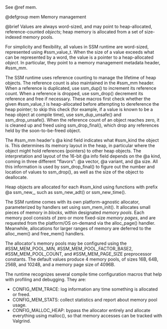 See @ref mem.

@defgroup mem Memory management

@brief Values are always word-sized, and may point to heap-allocated,
reference-counted <em>objects</em>; heap memory is allocated from a set of
size-indexed memory pools.

For simplicity and flexibility, all values in SSM runtime are word-sized,
represented using #ssm_value_t.
When the size of a value exceeds what can be represented by a word, the value
is a pointer to a heap-allocated <em>object</em>.
In particular, they point to a memory management metadata header, #ssm_mm.

The SSM runtime uses reference counting to manage the lifetime of heap objects.
The reference count is also maintained in the #ssm_mm header.
When a reference is duplicated, use ssm_dup() to increment its reference count.
When a reference is dropped, use ssm_drop() decrement its reference and free if
necessary.
These macros first check whether the given #ssm_value_t is heap-allocated
before attempting to dereference the heap pointer; to skip this check (for
example, if a value is known to be a heap object at compile time), use
ssm_dup_unsafe() and ssm_drop_unsafe().
When the reference count of an object reaches zero, it is cleaned up and freed
using ssm_drop_final(), which drop any references held by the soon-to-be-freed
object.

The #ssm_mm header's @a kind field indicates what #ssm_kind the object is.
This determines its memory layout in the heap, in particular where the object
might hold references (pointers) to other heap objects.
The interpretation and layout of the 16-bit @a info field depends on the
@a kind, coming in three different "flavors": @a vector, @a variant, and @a size.
All this information is used by ssm_drop_final() to figure out the number and
location of values to ssm_drop(), as well as the size of the object to deallocate.

Heap objects are allocated for each #ssm_kind using functions with prefix
@a ssm_new_, such as ssm_new_adt() or ssm_new_time().

The SSM runtime comes with its own platform-agnostic allocator, parameterized
by handlers set using ssm_mem_init().
It allocates small pieces of memory in <em>blocks</em>, within designated
<em>memory pools</em>.
Each memory pool consists of zero or more fixed-size <em>memory pages</em>, and
are requested from the platform/OS on-demand via the alloc_page() handler.
Meanwhile, allocations for larger ranges of memory are deferred to the
alloc_mem() and free_mem() handlers.

The allocator's memory pools may be configured using the #SSM_MEM_POOL_MIN,
#SSM_MEM_POOL_FACTOR_BASE2, #SSM_MEM_POOL_COUNT, and #SSM_MEM_PAGE_SIZE
preprocessor constants.
The default values produce 4 memory pools, of sizes 16B, 64B, 256B, and 1024B,
and a memory page size of 4096B.

The runtime recognizes several compile time configuration macros that help with
profiling and debugging. They are:

-   CONFIG_MEM_TRACE: log information any time something is allocated or freed.
-   CONFIG_MEM_STATS: collect statistics and report about memory pool usage.
-   CONFIG_MALLOC_HEAP: bypass the allocator entirely and allocate everything
    using malloc(), so that memory accesses can be tracked with Valgrind.

